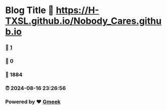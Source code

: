 # Blog Title :link: https://H-TXSL.github.io/Nobody_Cares.github.io 
### :page_facing_up: [1](https://H-TXSL.github.io/Nobody_Cares.github.io/tag.html) 
### :speech_balloon: 0 
### :hibiscus: 1884 
### :alarm_clock: 2024-08-16 23:26:56 
### Powered by :heart: [Gmeek](https://github.com/Meekdai/Gmeek)
